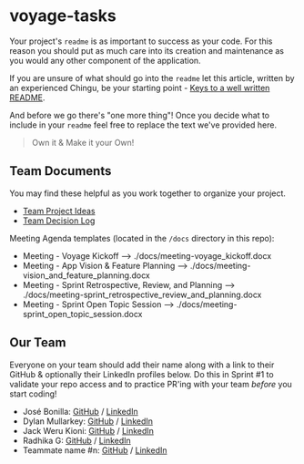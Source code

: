 # voyage-tasks

Your project's `readme` is as important to success as your code. For
this reason you should put as much care into its creation and maintenance
as you would any other component of the application.

If you are unsure of what should go into the `readme` let this article,
written by an experienced Chingu, be your starting point -
[Keys to a well written README](https://tinyurl.com/yk3wubft).

And before we go there's "one more thing"! Once you decide what to include
in your `readme` feel free to replace the text we've provided here.

> Own it & Make it your Own!

## Team Documents

You may find these helpful as you work together to organize your project.

- [Team Project Ideas](./docs/team_project_ideas.md)
- [Team Decision Log](./docs/team_decision_log.md)

Meeting Agenda templates (located in the `/docs` directory in this repo):

- Meeting - Voyage Kickoff --> ./docs/meeting-voyage_kickoff.docx
- Meeting - App Vision & Feature Planning --> ./docs/meeting-vision_and_feature_planning.docx
- Meeting - Sprint Retrospective, Review, and Planning --> ./docs/meeting-sprint_retrospective_review_and_planning.docx
- Meeting - Sprint Open Topic Session --> ./docs/meeting-sprint_open_topic_session.docx

## Our Team

Everyone on your team should add their name along with a link to their GitHub
& optionally their LinkedIn profiles below. Do this in Sprint #1 to validate
your repo access and to practice PR'ing with your team _before_ you start
coding!

- José Bonilla: [GitHub](https://github.com/jy-bonilla) / [LinkedIn](https://linkedin.com/in/bonillacodes)
- Dylan Mullarkey: [GitHub](https://github.com/dylanmullarkey) / [LinkedIn](https://www.linkedin.com/in/dylanmullarkey/)
- Jack Weru Kioni: [GitHub](https://github.com/Jaweki) / [LinkedIn](https://www.linkedin.com/in/jaweki-dekut/)
- Radhika G: [GitHub](https://github.com/goldilocks0164) / [LinkedIn](https://www.linkedin.com/in/radhika-godla-81335166)
- Teammate name #n: [GitHub](https://github.com/ghaccountname) / [LinkedIn](https://linkedin.com/in/liaccountname)
